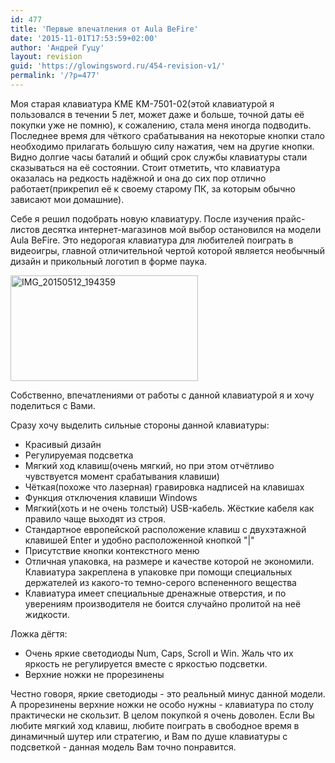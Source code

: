 ```yaml
---
id: 477
title: 'Первые впечатления от Aula BeFire'
date: '2015-11-01T17:53:59+02:00'
author: 'Андрей Гуцу'
layout: revision
guid: 'https://glowingsword.ru/454-revision-v1/'
permalink: '/?p=477'
---
```


Моя старая клавиатура KME KM-7501-02(этой клавиатурой я пользовался в течении 5 лет, может даже и больше, точной даты её покупки уже не помню), к сожалению, стала меня иногда подводить. Последнее время для чёткого срабатывания на некоторые кнопки стало необходимо прилагать большую силу нажатия, чем на другие кнопки. Видно долгие часы баталий и общий срок службы клавиатуры стали сказываться на её состоянии. Стоит отметить, что клавиатура оказалась на редкость надёжной и она до сих пор отлично работает(прикрепил её к своему старому ПК, за которым обычно зависают мои домашние).

Себе я решил подобрать новую клавиатуру. После изучения прайс-листов десятка интернет-магазинов мой выбор остановился на модели Aula BeFire. Это недорогая клавиатура для любителей поиграть в видеоигры, главной отличительной чертой которой является необычный дизайн и прикольный логотип в форме паука. 

<a href="https://glowingsword.ru/wp-content/uploads/2015/05/IMG_20150512_194359.jpg"><img src="https://glowingsword.ru/wp-content/uploads/2015/05/IMG_20150512_194359-300x169.jpg" alt="IMG_20150512_194359" width="300" height="169" class="alignnone size-medium wp-image-455" /></a>

Собственно, впечатлениями от работы c данной клавиатурой я и хочу поделиться с Вами.

Сразу хочу выделить сильные стороны данной клавиатуры:
<ul>
	<li>Красивый дизайн</li>
	<li>Регулируемая подсветка</li>
	<li>Мягкий ход клавиш(очень мягкий, но при этом отчётливо чувствуется момент срабатывания клавиши)</li>
	<li>Чёткая(похоже что лазерная) гравировка надписей на клавишах</li>
	<li>Функция отключения клавиши Windows</li>
	<li>Мягкий(хоть и не очень толстый) USB-кабель. Жёсткие кабеля как правило чаще выходят из строя.</li>
	<li>Стандартное европейской расположение клавиш с двухэтажной клавишей Enter и удобно расположенной кнопкой "|"</li>
	<li>Присутствие кнопки контекстного меню</li>
	<li>Отличная упаковка, на размере и качестве которой не экономили. Клавиатура закреплена в упаковке при помощи специальных держателей из какого-то темно-серого вспененного вещества</li>
	<li>Клавиатура имеет специальные дренажные отверстия, и по уверениям производителя не боится случайно пролитой на неё жидкости.</li>
</ul>

Ложка дёгтя:
<ul>
	<li>Очень яркие светодиоды Num, Caps, Scroll и Win. Жаль что их яркость не регулируется вместе с яркостью подсветки.</li>
	<li>Верхние ножки не прорезинены</li>
</ul>

Честно говоря, яркие светодиоды - это реальный минус данной модели. А прорезинены верхние ножки не особо нужны - клавиатура по столу практически не скользит. В целом покупкой я очень доволен. Если Вы любите мягкий ход клавиш, любите поиграть в свободное время в динамичный шутер или стратегию, и Вам по душе клавиатуры с подсветкой - данная модель Вам точно понравится.
  



  